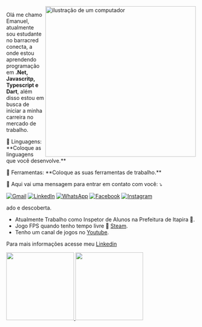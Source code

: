 <img src="https://raw.githubusercontent.com/MicaelliMedeiros/micaellimedeiros/master/image/computer-illustration.png" alt="ilustração de um computador" min-width="400px" max-width="400px" width="400px" align="right">

<p align="left"> 
  Olá me chamo Emanuel, atualmente sou estudante no barracred conecta, a onde estou aprendendo programação em
  <strong>.Net, Javascritp, Typescript e Dart</strong>, além disso estou em busca de iniciar a minha carreira no mercado de trabalho.
</p>
<p align="left">
  🦄 Linguagens: **Coloque as linguagens que você desenvolve.**
</p>

<p align="left">
  💼 Ferramentas: **Coloque as suas ferramentas de trabalho.**
</p>

<p align="left">
  💌 Aqui vai uma mensagem para entrar em contato com você: ⤵️
</p>

<p align="left">
  <a href="#" title="Gmail">
  <img src="https://img.shields.io/badge/-Gmail-FF0000?style=flat-square&labelColor=FF0000&logo=gmail&logoColor=white&link=LINK-DO-SEU-GMAIL" alt="Gmail"/></a>
  <a href="#" title="LinkedIn">
  <img src="https://img.shields.io/badge/-Linkedin-0e76a8?style=flat-square&logo=Linkedin&logoColor=white&link=https://www.linkedin.com/in/emanu-el" alt="LinkedIn"/></a>
  <a href="#" title="WhatsApp">
  <img src="https://img.shields.io/badge/-WhatsApp-25d366?style=flat-square&labelColor=25d366&logo=whatsapp&logoColor=white&link=API-DO-SEU-WHATSAPP" alt="WhatsApp"/></a>
  <a href="#" title="Facebook">
  <img src="https://img.shields.io/badge/-Facebook-3b5998?style=flat-square&labelColor=3b5998&logo=facebook&logoColor=white&link=LINK-DO-SEU-FACEBOOK" alt="Facebook"/></a>
  <a href="#" title="Instagram">
  <img src="https://img.shields.io/badge/-Instagram-DF0174?style=flat-square&labelColor=DF0174&logo=instagram&logoColor=white&link=LINK-DO-SEU-INSTAGRAM" alt="Instagram"/></a>
</p>
ado e descoberta.  


* Atualmente Trabalho como Inspetor de Alunos na Prefeitura de Itapira 🏫.
* Jogo FPS quando tenho tempo livre 🔫 [Steam](https://steamcommunity.com/id/jpedrow1).
* Tenho um canal de jogos no [Youtube](https://www.youtube.com/channel/UC6Uperu-IisIJLzKY6aUbzQ).

Para mais informações acesse meu [Linkedin](https://br.linkedin.com/in/jo%C3%A3o-pedro-doni?trk=public_profile_browsemap)

<div>
<a href="https://github.com/seu-usuário-aqui">
<img loading="lazy" height="180em" src="https://github-readme-stats.vercel.app/api/top-langs/?username=emanuelsantoz&layout=compact&langs_count=7&theme=dracula"/>
<img loading="lazy" height="180em" src="https://github-readme-stats.vercel.app/api?username=emanuelsantoz&show_icons=true&theme=dracula&include_all_commits=true&count_private=true"/>
</div>
